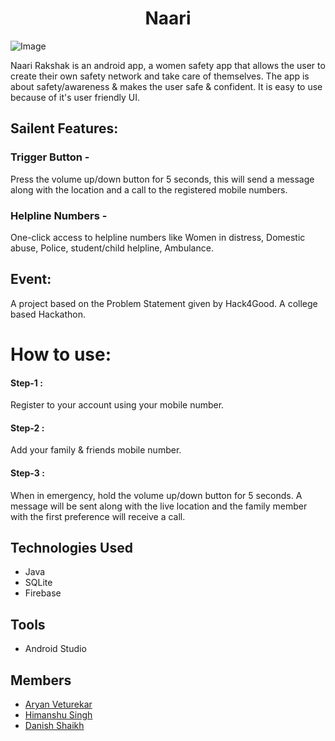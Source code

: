 <h1 align ="center"> Naari </h1>

![Image](https://github.com/danishsshaikh/Naari/blob/master/app/src/main/res/drawable/github.png)

Naari Rakshak is an android app, a women safety app that allows the user to create their own safety network and take care of themselves. 
The app is about safety/awareness & makes the user safe & confident. 
It is easy to use because of it's user friendly UI.


## Sailent Features:

### Trigger Button -
Press the volume up/down button for 5 seconds, this will send a message along with the location and a call to the registered mobile numbers.

### Helpline Numbers - 
One-click access to helpline numbers like Women in distress, Domestic abuse, Police, student/child helpline, Ambulance.

## Event:
A project based on the Problem Statement given by Hack4Good. 
A college based Hackathon.

# How to use:
#### Step-1 :
Register to your account using your mobile number.
#### Step-2 :
Add your family & friends mobile number.
#### Step-3 :
When in emergency, hold the volume up/down button for 5 seconds.
A message will be sent along with the live location and the family member with the first preference will receive a call.

## Technologies Used
- Java
- SQLite
- Firebase

## Tools
- Android Studio

## Members
- [Aryan Veturekar](https://aryanveturekar.github.io/)
- [Himanshu Singh](https://himanshusiingh.github.io/)
- [Danish Shaikh](https://danishsshaikh.github.io/)
